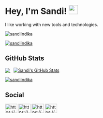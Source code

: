 # Hey, I'm Sandi! <img src="https://raw.githubusercontent.com/MartinHeinz/MartinHeinz/master/wave.gif" width="30px">

I like working with new tools and technologies.

<p align="left">
  <img src="https://komarev.com/ghpvc/?username=sandiindika&label=Profile%20views&color=0e75b6&style=flat" alt="sandiindika" />
</p>
<p align="left">
  <a href="https://github.com/ryo-ma/github-profile-trophy"><img src="https://github-profile-trophy.vercel.app/?username=sandiindika" alt="sandiindika" /></a>
</p>

## GitHub Stats

<a href="https://github/sandiindika/sandiindika">
  <img align="center" src="https://github-readme-stats.vercel.app/api/top-langs/?username=sandiindika&layout=donut&hide=jupyter%20notebook&size_weight=0.5&count_weight=0.5&langs_count=5&card_width=320" />
</a>&nbsp;
<a href="https://github/sandiindika/sandiindika">
  <img align="center" src="https://github-readme-stats.vercel.app/api?username=sandiindika&rank_icon=github&include_all_commits=true" alt="Sandi's GitHub Stats" />
</a>
<p></p>
<a href="https://github/sandiindika/sandiindika">
  <img align="center" src="https://github-readme-streak-stats.herokuapp.com/?user=sandiindika&" alt="sandiindika" />
</a>

## Social

<p align="left">
  <a href="https://www.linkedin.com/in/ndisan/" target="blank"><img align="center" src="https://raw.githubusercontent.com/rahuldkjain/github-profile-readme-generator/master/src/images/icons/Social/linked-in-alt.svg" alt="https://www.linkedin.com/in/ndisan/" height="30" width="40" /></a>
  <a href="https://suryaeceran.hashnode.dev/" target="blank"><img align="center" src="https://raw.githubusercontent.com/rahuldkjain/github-profile-readme-generator/master/src/images/icons/Social/hashnode.svg" alt="https://suryaeceran.hashnode.dev/" height="30" width="40" /></a>
  <a href="https://www.kaggle.com/ndisan" target="blank"><img align="center" src="https://raw.githubusercontent.com/rahuldkjain/github-profile-readme-generator/master/src/images/icons/Social/kaggle.svg" alt="https://www.kaggle.com/ndisan" height="30" width="40" /></a>
  <a href="https://www.instagram.com/ndisans__/" target="blank"><img align="center" src="https://raw.githubusercontent.com/rahuldkjain/github-profile-readme-generator/master/src/images/icons/Social/instagram.svg" alt="https://www.instagram.com/ndisans__/" height="30" width="40" /></a>
</p>
